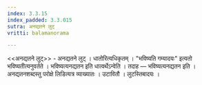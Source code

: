 ```yaml
---
index: 3.3.15
index_padded: 3.3.015
sutra: अनद्यतने लुट्
vritti: balamanorama

---
```

<<अनद्यतने लुट्>> - अनद्यतने लुट् । धातोरित्यधिकृतम् । "भविष्यति गम्यादयः" इत्यतो भविष्यतीत्यनुवर्तते । भविष्यत्यनद्यतन इति धात्वर्थेऽन्वेति । तदाह — भविष्यत्यनद्यतन इति । अनद्यतनशब्दस्तु परोक्षे लिडित्यत्र व्याख्यातः । उटावितौ । लुटस्तिबादयः । 